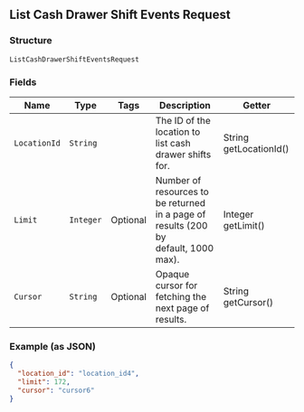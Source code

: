 ## List Cash Drawer Shift Events Request

### Structure

`ListCashDrawerShiftEventsRequest`

### Fields

| Name | Type | Tags | Description | Getter |
|  --- | --- | --- | --- | --- |
| `LocationId` | `String` |  | The ID of the location to list cash drawer shifts for. | String getLocationId() |
| `Limit` | `Integer` | Optional | Number of resources to be returned in a page of results (200 by<br>default, 1000 max). | Integer getLimit() |
| `Cursor` | `String` | Optional | Opaque cursor for fetching the next page of results. | String getCursor() |

### Example (as JSON)

```json
{
  "location_id": "location_id4",
  "limit": 172,
  "cursor": "cursor6"
}
```

